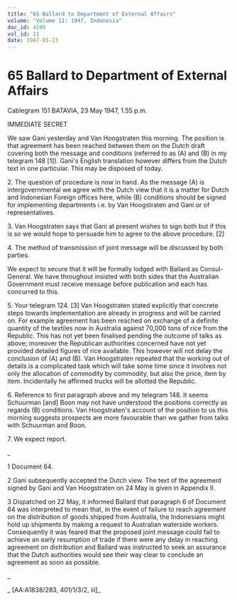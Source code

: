 ```yaml
---
title: "65 Ballard to Department of External Affairs"
volume: "Volume 11: 1947, Indonesia"
doc_id: 4249
vol_id: 11
date: 1947-05-23
---
```


# 65 Ballard to Department of External Affairs

Cablegram 151 BATAVIA, 23 May 1947, 1.55 p.m.

IMMEDIATE SECRET

We saw Gani yesterday and Van Hoogstraten this morning. The position is that agreement has been reached between them on the Dutch draft covering both the message and conditions (referred to as (A) and (B) in my telegram 148 [1]). Gani's English translation however differs from the Dutch text in one particular. This may be disposed of today.

2\. The question of procedure is now in hand. As the message (A) is intergovernmental we agree with the Dutch view that it is a matter for Dutch and Indonesian Foreign offices here, while (B) conditions should be signed for implementing departments i.e. by Van Hoogstraten and Gani or of representatives.

3\. Van Hoogstraten says that Gani at present wishes to sign both but if this is so we would hope to persuade him to agree to the above procedure. [2]

4\. The method of transmission of joint message will be discussed by both parties.

We expect to secure that it will be formally lodged with Ballard as Consul-General. We have throughout insisted with both sides that the Australian Government must receive message before publication and each has concurred to this.

5\. Your telegram 124. [3] Van Hoogstraten stated explicitly that concrete steps towards implementation are already in progress and will be carried on. For example agreement has been reached on exchange of a definite quantity of the textiles now in Australia against 70,000 tons of rice from the Republic. This has not yet been finalised pending the outcome of talks as above; moreover the Republican authorities concerned have not yet provided detailed figures of rice available. This however will not delay the conclusion of (A) and (B). Van Hoogstraten repeated that the working out of details is a complicated task which will take some time since it involves not only the allocation of commodity by commodity, but also the price, item by item. Incidentally he affirmed trucks will be allotted the Republic.

6\. Reference to first paragraph above and my telegram 148. It seems Schuurman [and] Boon may not have understood the positions correctly as regards (B) conditions. Van Hoogstraten's account of the position to us this morning suggests prospects are more favourable than we gather from talks with Schuurman and Boon.

7\. We expect report.

_

1 Document 64.

2 Gani subsequently accepted the Dutch view. The text of the agreement signed by Gani and Van Hoogstraten on 24 May is given in Appendix II.

3 Dispatched on 22 May, it informed Ballard that paragraph 6 of Document 64 was interpreted to mean that, in the event of failure to reach agreement on the distribution of goods shipped from Australia, the Indonesians might hold up shipments by making a request to Australian waterside workers. Consequently it was feared that the proposed joint message could fail to achieve an early resumption of trade if there were any delay in reaching agreement on distribution and Ballard was instructed to seek an assurance that the Dutch authorities would see their way clear to conclude an agreement as soon as possible.

_

_ [AA:A1838/283, 401/1/3/2, iii]_
